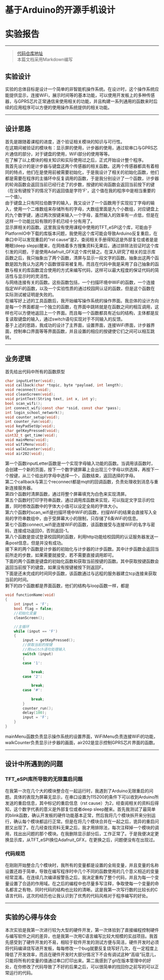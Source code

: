 # 基于Arduino的开源手机设计
# 实验报告

***

>[代码仓库地址](https://gitee.com/ricardo-ren/vsop)  
>本篇文档采用Markdown编写  

## 实验设计
实验的总体目标是设计一个简单的非智能机操作系统。在设计时，这个操作系统应能提供显示，连接WiFi，展示时间等的基本功能，可以使用开发板上的多种传感器，与GPRS芯片正常通信来使用相关的功能，并且构建一系列通用的函数来时后续的应用程序可以方便的使用操作系统提供的相关功能。    

***

## 设计思路
首先是跟随着课程的进度，逐个验证相关模块的知识与可行性。  
在这期间被验证的模块有：显示屏的使用，计步器的使用，通过软串口与GPRS芯片通信的部分，对于键盘的使用，WiFi部分的使用等等。  
在了解了以上模块的相关知识和实际使用过之后，正式开始设计整个程序。   
我首先设计的是计步器与键盘这两个传感器的相关函数。这两个传感器都具有着相同的特点，他们在是使用前被需要初始化，于是我设计了相关的初始化函数，他们都是需要在程序的主循环中反复调用的函数，于是我分别设计了一个函数，计步器的轮询函数会返回当前已经行走了的步数，按键的轮询函数会返回当前按下的键（在没有键按下的情况下的返回值是字符'F'，这个值在我的程序中是相当重要的一个值）。   
由于键盘上只有阿拉伯数字的输入，我又设计了一个函数用于实现拉丁字母的输入，使用一个二维数组来存储所有的字母，大数组里面是九个小数组，对应键盘上的九个数字键，通过两次按键来输入一个字母，虽然输入的效率有一点低，但是在这样一个功能比较有限的手机已经十分有用了。   
显示屏相关的函数。这里我没有使用课程中使用的TFT_eSPI这个库，可能由于PlatformIO中下载的库版本问题，我使用这个库可能会导致Arduino反复重启，在串口中可以发现重启的”rst cause“是2，查阅相关手册得知这是外部复位或者是是睡眠(deep slepp)醒来，在网络着多方搜集资料无果后，通过排除法验证时这个库引发的问题，于是使用Adafruit_GFX这个库代替之。在深入研究了相关的显示库函数之后，我只抽象出了两个函数，清屏与显示一段文字的函数。抽象出这两个函数是因为我认为这两个函数很容易被复用。而且在代码中我是采用了自己抽象的函数与相关的库函数混合使用的方式来编写代码，这样可以最大程度的保证代码的简洁性与显示时的灵活性。   
与网络连接有关的函数。这些函数包括，一个扫描环境中WiFi的函数，一个连接指定WiFi的函数，以及一个实验性质的通过校园网认证的函数，但是这个函数在实际测试被证明是失败的。   
在编写好上述的工具函数后，我开始编写操作系统的操作界面。我总体的设计方向是每一个界面都是一个独立的函数，在界面中跳转就是在函数之间的相互调用，这样也可以方便地返回上一个界面。而且每一个函数都具有近似的结构，主体都是反复读取键盘的输入，通过switch语句实现对于不同输入的反馈。   
基于上述的思路，我成功的设计了主界面，设置界面，连接WiFi界面，计步器界面，控制串口界面等等界面函数，并且设置的相应的按键使它们之间可以相互跳转。   

***

## 业务逻辑
首先给出代码中所有的函数原型
```C
char inputLetter(void);
void callback(char *topic, byte *payload, int length);
void reconnect(void);
void cleanScreen(void);
void printText(String text, int x, int y);
bool scan_wifi();
int connect_wifi(const char *ssid, const char *pass);
int login_school_network();
void counter_setup(void);
int counter_run(void);
void keyPadSetUp(void);
char getKeyPressed(void);
uint32_t get_time(void);
void mainMenu(void);
void wifiMenu(void);
void walkCounter(void);
void air202(void);
```
第一个函数inputLetter函数是一个实现字母输入功能的函数。当调用该函数时，会创建一个新的页面，按下一个数字键屏幕上会出现三个字母以供选择，再按下一个按键，从三个给出的字母中选择一个，函数结束，返回选择的字母。  
第二个callback与第三个reconnect都是mqtt的回调函数，负责处理收到消息与重新连接服务器。   
第四个函数时清屏函数，通过将整个屏幕填充为白色来实现清屏。   
第五个函数时打印字符串函数，通过调用库函数来实现，可以指定文字显示的位置，同时修改函数中的字体大小值可以设定全局的字体大小。   
第六个函数时scan_wifi是扫描环境中WiFi的函数，扫描WiFi的结果会直接写入全局的字符串数组中，由于受屏幕大小的限制，只存储了6条WiFi的信息。   
第七个函数connect_wifi是连接WiFi的函数，该函数接受与连接WiFi的名字与密码，连接成功返回0，否则返回-1。   
第八个函数是尝试登录校园网的函数，利用http功能给校园网的认证服务器发送一条post信息，但是并没有成功。   
接下来的两个函数是计步器的初始化与计步器的计步函数。其中计步函数会返回当前所走的步数，如果需要就接受，若不需要直接调用即可。  
下面的两个函数是键盘的初始化函数和获取当前按键的函数。其中获取按键函数会返回当前按下的键盘，如果没有按键被按下则返回F。   
下面是还未完成的时间同步函数，该函数通过与远程的服务器建立tcp连接来获取当前的时间。   
剩下的四个函数都是界面函数，他们的结构与loop函数一样，都是
```C
void functionName(void)
{
    int input = 'F';
    bool flag = false;
    //初始化变量
    cleanScreen();

    //主循环
    while (input == 'F')
    {
        input = getKeyPressed();
        //获取当前的按键
        //用switch语句处理输入
        switch (input)
        {
        case '1':
            
            break;
        case '2':

            break;
        case '#':
            
            break;
        }
        counter_run();
        delay(100);
        input = 'F';
    }
}
```
mainMenu函数负责显示操作系统的设置界面，WiFiMenu负责连接WiFi的功能， walkCounter负责显示计步器的画面，air202是显示控制GPRS芯片界面的函数。  

***

## 设计中所遇到的问题
### TFT_eSPI库所导致的无限重启问题
在我第一次在几个大的模块整合在一起运行时，我遇到了Arduino无限重启的问题。具体的表现为屏幕无显示，在串口设置为115200的条件下可以收到Arduino所发送的重启信息，其中标记的重启信息（rst cause）为2，经查阅相关的资料后得知，这个数字代表的意义是外部复位或者deep sleep醒来。首先我测试了最简单的blink函数，确认开发板的硬件功能基本正常，然后我将几个模块拆开来分别运行，确认每个模块都运行正常。但是在将几个模块合并在一起之后，诡异的重启问题又出现了。在几经查找资料无果之后，我才用排除法，每次注释掉一个模块的调用，找出出问题的那个模块。在我删除显示部分后，工作正常了。于是我便决定更换显示库，从TFT_eSPI换位Adafruit_GFX，在更换之后，问题便没有在出现过。   

### 代码规范
在刚刚开始整合几个模块时，我所有的变量都是设置的全局变量，并且变量的名称设置还趋于简单，导致在编写程序时中几个不同的函数使用的几个意义相近的变量经常混淆。在连续几次编译报警告之后，我决定重构了整个代码，并且为每一个变量设置了合适的作用域。在之后的编程中也尽量多写注释，争取使每一个变量的命名都言之有物，同时代码的结构也比较的清晰。这是我第一次写行数的比较长的C语言代码，这次的经历也让我认识到了优秀的代码风格对于程序编写的好处。

***

## 实验的心得与体会
本次实验是我第一次进行较为大型的硬件开发，第一次体验到了直接编程控制硬件与编写软件之间的差异，也是我第一次用C语言编写比较大规模的实战项目。我首先感受到了硬件开发的不易，相较于软件开发的测试方便与简洁，硬件开发时必须将代码编译烧写进开发板，每每修改一个bug就要反复烧写好几次，在一定程度上降低了开发效率，而且在硬件开发时大部分情况下不会有调试这种“高级”玩意儿，只能将所有的变量的值通过串口打印出来。第二我感到了git在版本管理中的好处，在你修改了代码导致了不好的后果之后，可以很简单的找回你之前写的可以正常运行的代码。  
